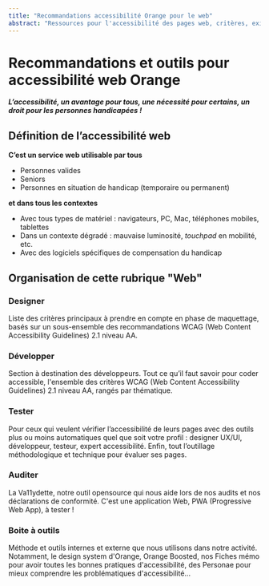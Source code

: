 ```yaml
---
title: "Recommandations accessibilité Orange pour le web"
abstract: "Ressources pour l'accessibilité des pages web, critères, exigences, méthodes et outils..."
---
```


# Recommandations et outils pour accessibilité web Orange

***L’accessibilité, un avantage pour tous, une nécessité pour certains, un droit pour les personnes handicapées&nbsp;!***

## Définition de l’accessibilité web
**C’est un service web utilisable par tous**

- Personnes valides
- Seniors
- Personnes en situation de handicap (temporaire ou permanent)

**et dans tous les contextes**

- Avec tous types de matériel&nbsp;: navigateurs, <abbr>PC</abbr>, Mac, téléphones mobiles, tablettes
- Dans un contexte dégradé&nbsp;: mauvaise luminosité, <i lang="en">touchpad</i> en mobilité, etc.
- Avec des logiciels spécifiques de compensation du handicap
  
## Organisation de cette rubrique "Web"

### Designer
Liste des critères principaux à prendre en compte en phase de maquettage, basés sur un sous-ensemble des recommandations <abbr>WCAG</abbr> (Web Content Accessibility Guidelines) 2.1 niveau AA.

### Développer
Section à destination des développeurs. Tout ce qu’il faut savoir pour coder accessible, l'ensemble des critères <abbr>WCAG</abbr> (Web Content Accessibility Guidelines) 2.1 niveau AA, rangés par thématique.

### Tester
Pour ceux qui veulent vérifier l’accessibilité de leurs pages avec des outils plus ou moins automatiques quel que soit votre profil : designer UX/UI, développeur, testeur, expert accessibilité. Enfin, tout l’outillage méthodologique et technique pour évaluer ses pages.

### Auditer
La Va11ydette, notre outil opensource qui nous aide lors de nos audits et nos déclarations de conformité. C'est une application Web, PWA (Progressive Web App), à tester&nbsp;!

### Boite à outils
Méthode et outils internes et externe que nous utilisons dans notre activité. Notamment, le design system d'Orange, Orange Boosted, nos Fiches mémo pour avoir toutes les bonnes pratiques d'accessibilité, des Personae pour mieux comprendre les problématiques d'accessibilité...
